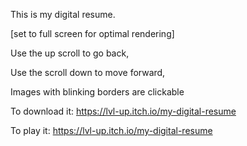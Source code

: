 This is my digital resume.

[set to full screen for optimal rendering]

Use the up scroll to go back,

 Use the scroll down to move forward,

Images with blinking borders are clickable 
 
 
 
To download it:
https://lvl-up.itch.io/my-digital-resume


To play it:
https://lvl-up.itch.io/my-digital-resume
